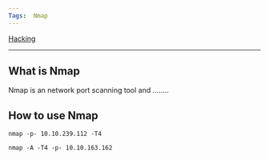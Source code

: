 ```yaml
---
Tags:  Nmap
---
```


[Hacking](./Hacking.md)

---

## What is Nmap
Nmap is an network port scanning tool and ........
## How to use Nmap


```
nmap -p- 10.10.239.112 -T4

nmap -A -T4 -p- 10.10.163.162





```
